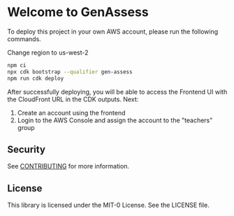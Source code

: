 # Welcome to GenAssess

To deploy this project in your own AWS account, please run the following commands.

Change region to us-west-2

```bash
npm ci
npx cdk bootstrap --qualifier gen-assess
npm run cdk deploy
```

After successfully deploying, you will be able to access the Frontend UI with the CloudFront URL in the CDK outputs.
Next:

1. Create an account using the frontend
2. Login to the AWS Console and assign the account to the "teachers" group

## Security

See [CONTRIBUTING](CONTRIBUTING.md#security-issue-notifications) for more information.

## License

This library is licensed under the MIT-0 License. See the LICENSE file.
